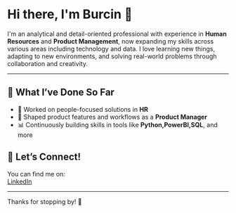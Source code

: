 # Hi there, I'm Burcin 👋

I'm an analytical and detail-oriented professional with experience in **Human Resources** and **Product Management**, now expanding my skills across various areas including technology and data. I love learning new things, adapting to new environments, and solving real-world problems through collaboration and creativity.

---

## 💼 What I’ve Done So Far

- 🧠 Worked on people-focused solutions in **HR**
- 🚀 Shaped product features and workflows as a **Product Manager**
- 📊 Continuously building skills in tools like **Python,PowerBI,SQL**, and more


## 🤝 Let’s Connect!

You can find me on:  
[LinkedIn](https://www.linkedin.com/in/burcinalim1/)

---

Thanks for stopping by! 🌱
